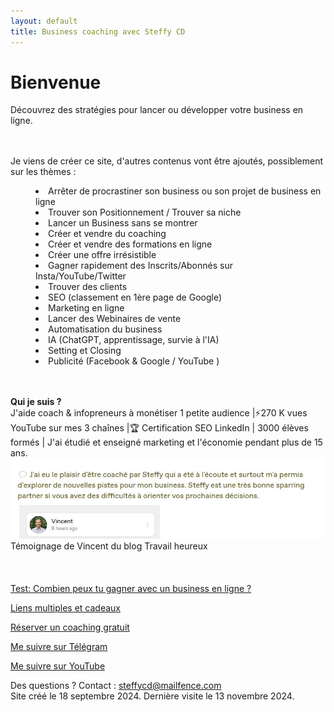 ```yaml
---
layout: default
title: Business coaching avec Steffy CD
---
```

# Bienvenue

Découvrez des stratégies pour lancer ou développer votre business en ligne. <br><br>

<br>Je viens de créer ce site, d'autres contenus vont être ajoutés, possiblement sur les thèmes :<br>
<MENU>
<LI> Arrêter de procrastiner son business ou son projet de business en ligne
<LI> Trouver son Positionnement / Trouver sa niche
<LI> Lancer un Business sans se montrer
<LI> Créer et vendre du coaching
<LI> Créer et vendre des formations en ligne
<LI> Créer une offre irrésistible
<LI> Gagner rapidement des Inscrits/Abonnés sur Insta/YouTube/Twitter
<LI> Trouver des clients
<LI> SEO (classement en 1ère page de Google)
<LI> Marketing en ligne
<LI> Lancer des Webinaires de vente
<LI> Automatisation du business
<LI> IA (ChatGPT, apprentissage, survie à l'IA)
<LI> Setting et Closing
<LI> Publicité (Facebook & Google / YouTube )
</MENU>
  <br> <br>
  <b>Qui je suis ?</b><br> J'aide coach & infopreneurs à monétiser 1 petite audience |⚡️270 K vues YouTube sur mes 3 chaînes |🏆 Certification SEO LinkedIn | 3000 élèves formés | J'ai étudié et enseigné marketing et l'économie pendant plus de 15 ans.<br>
<img src="Vincent-Steffy-CD-avis-business-coach-business.jpg">
Témoignage de Vincent du blog Travail heureux <br> <br>
<br>
<br><a href="http://forms.gle/PPhe2kUfzohxfQpp6">Test: Combien peux tu gagner avec un business en ligne ?</a>

<a href="http://mtr.bio/funeducationacademycom">Liens multiples et cadeaux</a> 

<a href="http://calendly.com/coaching-infopreneurs/decouverte?month=2024-01">Réserver un coaching gratuit</a>

<a href="http://docs.google.com/forms/d/e/1FAIpQLScPa8v7p1iMQupOlwNSdW9t6fD9wP1TFKS-C1ak424ckBKupw/viewform?usp=sf_link">Me suivre sur Télégram</a>

<a href="http://youtube.com/@SteffyCDbusinesscoaching/?sub_confirmation=1">Me suivre sur YouTube</a>

Des questions ? Contact : steffycd@mailfence.com <br>
Site créé le 18 septembre 2024. Dernière visite le 13 novembre 2024.
